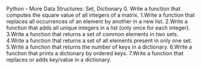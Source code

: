 Python - More Data Structures: Set, Dictionary
0. Write a function that computes the square value of all integers of a matrix.
1.Write a function that replaces all occurrences of an element by another in a new list.
2.Write a function that adds all unique integers in a list (only once for each integer).
3.Write a function that returns a set of common elements in two sets.
4.Write a function that returns a set of all elements present in only one set.
5.Write a function that returns the number of keys in a dictionary.
6.Write a function that prints a dictionary by ordered keys.
7.Write a function that replaces or adds key/value in a dictionary.